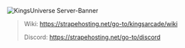 ![KingsUniverse Server-Banner](https://strapehosting.net/images/strapehosting.png)
> Wiki: https://strapehosting.net/go-to/kingsarcade/wiki
> 
> Discord: https://strapehosting.net/go-to/discord

